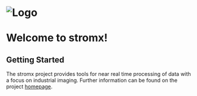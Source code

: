 ![Logo](https://github.com/uboot/stromx/raw/master/logo/stromx-logo-rgb-text-69x100.png) <br> <br> Welcome to stromx!
================

Getting Started
---------------------

The stromx project provides tools for near real time processing of data with a focus on industrial imaging.
Further information can be found on the project <a href="http://www.stromx.org">homepage</a>.